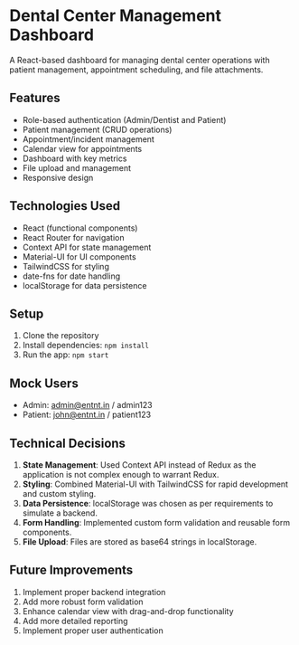 # Dental Center Management Dashboard

A React-based dashboard for managing dental center operations with patient management, appointment scheduling, and file attachments.

## Features

- Role-based authentication (Admin/Dentist and Patient)
- Patient management (CRUD operations)
- Appointment/incident management
- Calendar view for appointments
- Dashboard with key metrics
- File upload and management
- Responsive design

## Technologies Used

- React (functional components)
- React Router for navigation
- Context API for state management
- Material-UI for UI components
- TailwindCSS for styling
- date-fns for date handling
- localStorage for data persistence

## Setup

1. Clone the repository
2. Install dependencies: `npm install`
3. Run the app: `npm start`

## Mock Users

- Admin: admin@entnt.in / admin123
- Patient: john@entnt.in / patient123

## Technical Decisions

1. **State Management**: Used Context API instead of Redux as the application is not complex enough to warrant Redux.
2. **Styling**: Combined Material-UI with TailwindCSS for rapid development and custom styling.
3. **Data Persistence**: localStorage was chosen as per requirements to simulate a backend.
4. **Form Handling**: Implemented custom form validation and reusable form components.
5. **File Upload**: Files are stored as base64 strings in localStorage.

## Future Improvements

1. Implement proper backend integration
2. Add more robust form validation
3. Enhance calendar view with drag-and-drop functionality
4. Add more detailed reporting
5. Implement proper user authentication
